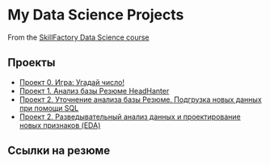 # My Data Science Projects

From the [SkillFactory Data Science course](https://skillfactory.ru/data-scientist-pro)

## Проекты

* [Проект 0. Игра: Угадай число!](https://github.com/MargaritaKr/sf_data_science/tree/main/project_0)
* [Проект 1. Анализ базы Резюме HeadHanter](https://github.com/MargaritaKr/sf_data_science/tree/main/project_1)
* [Проект 2. Уточнение анализа базы Резюме. Подгрузка новых данных при помощи SQL](https://github.com/MargaritaKr/sf_data_science/tree/main/project_2)
* [Проект 2. Разведывательный анализ данных и проектирование новых признаков (EDA)](https://github.com/MargaritaKr/sf_data_science/tree/main/project_3)



## Ссылки на резюме
